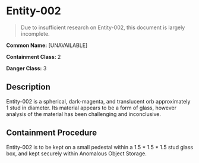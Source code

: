 # Entity-002

> Due to insufficient research on Entity-002, this document is largely incomplete.

**Common Name:** [UNAVAILABLE]

**Containment Class:** 2

**Danger Class:** 3

## Description
Entity-002 is a spherical, dark-magenta, and translucent orb approximately 1 stud in diameter. Its material appears to be a form of glass, however analysis of the material has been challenging and inconclusive. 

## Containment Procedure
Entity-002 is to be kept on a small pedestal within a 1.5 * 1.5 * 1.5 stud glass box, and kept securely within Anomalous Object Storage.